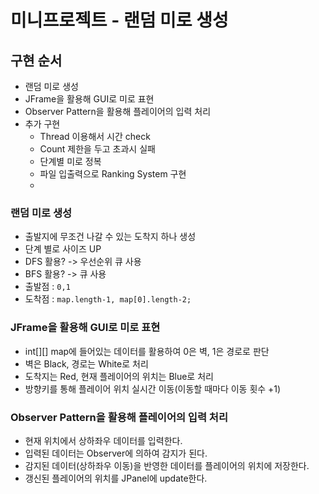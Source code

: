 # 미니프로젝트 - 랜덤 미로 생성

## 구현 순서
- 랜덤 미로 생성
- JFrame을 활용해 GUI로 미로 표현
- Observer Pattern을 활용해 플레이어의 입력 처리
- 추가 구현
  * Thread 이용해서 시간 check
  * Count 제한을 두고 초과시 실패
  * 단계별 미로 정복
  * 파일 입출력으로 Ranking System 구현
  * 

### 랜덤 미로 생성
- 출발지에 무조건 나갈 수 있는 도착지 하나 생성
- 단계 별로 사이즈 UP
- DFS 활용? -> 우선순위 큐 사용
- BFS 활용? -> 큐 사용
- 출발점 : `0,1`
- 도착점 : `map.length-1, map[0].length-2;`

### JFrame을 활용해 GUI로 미로 표현
- int[][] map에 들어있는 데이터를 활용하여 0은 벽, 1은 경로로 판단
- 벽은 Black, 경로는 White로 처리
- 도착지는 Red, 현재 플레이어의 위치는 Blue로 처리
- 방향키를 통해 플레이어 위치 실시간 이동(이동할 때마다 이동 횟수 +1)

### Observer Pattern을 활용해 플레이어의 입력 처리
- 현재 위치에서 상하좌우 데이터를 입력한다.
- 입력된 데이터는 Observer에 의하여 감지가 된다.
- 감지된 데이터(상하좌우 이동)을 반영한 데이터를 플레이어의 위치에 저장한다.
- 갱신된 플레이어의 위치를 JPanel에 update한다.

